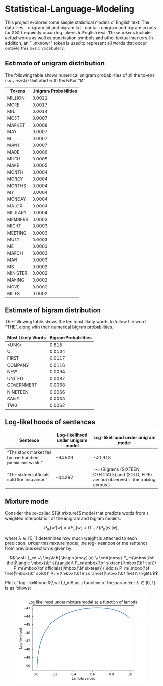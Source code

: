 # Statistical-Language-Modeling

This project explores some simple statistical models of English text. The data files - unigram.txt and bigram.txt - contain unigram and bigram counts for 500 frequently occurring tokens in English text. These tokens include actual words as well as punctuation symbols and other textual markers. In addition, an ``unknown" token is used to represent all words that occur outside this basic vocabulary.

## Estimate of unigram distribution

The following table shows numerical unigram probabilities of all the tokens (i.e., words) that start with the letter “M”

<div align="center">

| Tokens | Unigram Probabilities |
| --- | --- |
| MILLION | 0.0021 | 
| MORE | 0.0017 |
| MR. | 0.0014 |
| MOST | 0.0007 |
| MARKET | 0.0008 |
| MAY | 0.0007 |
| M. | 0.0007 |
| MANY | 0.0007 |
| MADE | 0.0006 |
| MUCH | 0.0005 |
| MAKE | 0.0005 |
| MONTH | 0.0004 |
| MONEY | 0.0004 |
| MONTHS | 0.0004 |
| MY | 0.0004 |
| MONDAY | 0.0004 |
| MAJOR | 0.0004 |
| MILITARY | 0.0004 |
| MEMBERS | 0.0003 |
| MIGHT | 0.0003 |
| MEETING | 0.0003 |
| MUST | 0.0003 |
| ME | 0.0003 |
| MARCH | 0.0003 |
| MAN | 0.0003 |
| MS. | 0.0002 |
| MINISTER | 0.0002 |
| MAKING | 0.0002 |
| MOVE | 0.0002 |
| MILES | 0.0002 |

</div>

## Estimate of bigram distribution

The following table shows the ten most likely words to follow the word “THE”, along with their numerical bigram probabilities.

<div align="center">

| Most Likely Words | Bigram Probabilities |
| --- | --- |
| \<UNK\>  | 0.615 |
| U.  | 0.0134 |
| FIRST  | 0.0117 |
| COMPANY  | 0.0116 |
| NEW  | 0.0094 |
| UNITED  | 0.0087 |
| GOVERNMENT  | 0.0068 |
| NINETEEN  | 0.0066 |
| SAME  | 0.0063 |
| TWO  | 0.0062 |
  
</div>

## Log-likelihoods of sentences

| Sentence | Log-likelihood under unigram model | Log-likelihood under unigram model |
| --- | --- | --- |
| “The stock market fell by one hundred points last week.” | -64.509 | -40.918 |
| “The sixteen officials sold fire insurance.” | -44.292 | $-\infty$ (Bigrams (SIXTEEN, OFFICIALS) and (SOLD, FIRE) are not observed in the training corpus.) |

## Mixture model

Consider the so-called ${\it mixture}$ model that predicts words from a weighted interpolation of the unigram and bigram models:

$$P_m(w'|w) = \lambda P_u(w') + (1-\lambda) P_b(w'|w),$$

where $\lambda\in[0,1]$ determines how much weight is attached to each prediction. Under this mixture model, the log-likelihood of the sentence from previous section is given by:

$${\cal L}_m\ =\ \log\left[ 
  \begin{array}{c} \\ \end{array}
  P_m(\mbox{\bf the}|\langle \mbox{\bf s}\rangle)\ P_m(\mbox{\bf sixteen}|\mbox{\bf the})\ P_m(\mbox{\bf officials}|\mbox{\bf sixteen})\ \ldots\ P_m(\mbox{\bf fire}|\mbox{\bf sold})\ P_m(\mbox{\bf insurance}|\mbox{\bf fire})\ \right].$$

Plot of log-likelihood ${\cal L}_m$ as a function of the parameter $\lambda \in [0, 1]$ is as follows:

<div align="center">
  
  ![](plot.png)
  
</div>
